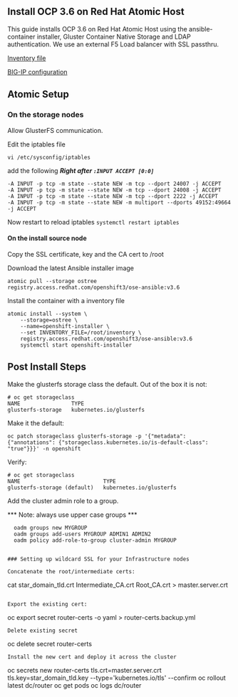 ## Install OCP 3.6 on Red Hat Atomic Host

This guide installs OCP 3.6 on Red Hat Atomic Host using the ansible-container installer, Gluster Container Native Storage and LDAP authentication. We use an external F5 Load balancer with SSL passthru.

[Inventory file](inventory.md)

[BIG-IP configuration](bigip.md)

## Atomic Setup

### On the storage nodes
Allow GlusterFS communication.

Edit the iptables file
```
vi /etc/sysconfig/iptables
```

add the following ***Right after `:INPUT ACCEPT [0:0]`***
```
-A INPUT -p tcp -m state --state NEW -m tcp --dport 24007 -j ACCEPT
-A INPUT -p tcp -m state --state NEW -m tcp --dport 24008 -j ACCEPT
-A INPUT -p tcp -m state --state NEW -m tcp --dport 2222 -j ACCEPT
-A INPUT -p tcp -m state --state NEW -m multiport --dports 49152:49664 -j ACCEPT
```

Now restart to reload iptables
`systemctl restart iptables`

#### On the install source node

Copy the SSL certificate, key and the CA cert to /root

Download the latest Ansible installer image
```
atomic pull --storage ostree registry.access.redhat.com/openshift3/ose-ansible:v3.6
```

Install the container with a inventory file
```
atomic install --system \
    --storage=ostree \
    --name=openshift-installer \
    --set INVENTORY_FILE=/root/inventory \
    registry.access.redhat.com/openshift3/ose-ansible:v3.6 
    systemctl start openshift-installer
```

## Post Install Steps

Make the glusterfs storage class the default. Out of the box it is not:

```
# oc get storageclass
NAME                TYPE
glusterfs-storage   kubernetes.io/glusterfs
```

Make it the default:

```
oc patch storageclass glusterfs-storage -p '{"metadata": {"annotations": {"storageclass.kubernetes.io/is-default-class": "true"}}}' -n openshift
```

Verify:

```
# oc get storageclass
NAME                          TYPE
glusterfs-storage (default)   kubernetes.io/glusterfs
```

Add the cluster admin role to a group.

*** Note: always use upper case groups ***

```
  oadm groups new MYGROUP
  oadm groups add-users MYGROUP ADMIN1 ADMIN2
  oadm policy add-role-to-group cluster-admin MYGROUP
```

```

### Setting up wildcard SSL for your Infrastructure nodes

Concatenate the root/intermediate certs:
```
cat star_domain_tld.crt Intermediate_CA.crt Root_CA.crt > master.server.crt
```

Export the existing cert:
```
oc export secret router-certs -o yaml > router-certs.backup.yml
```
Delete existing secret
```
oc delete secret router-certs
```
Install the new cert and deploy it across the cluster
```
oc secrets new router-certs tls.crt=master.server.crt tls.key=star_domain_tld.key --type='kubernetes.io/tls' --confirm
oc rollout latest dc/router
oc get pods
oc logs dc/router
```
